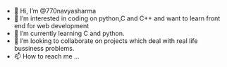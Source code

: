 - 👋 Hi, I’m @770navyasharma
- 👀 I’m interested in coding on python,C and C++ and want to learn front end for web development
- 🌱 I’m currently learning C and python.
- 💞️ I’m looking to collaborate on projects which deal with real life bussiness problems.
- 📫 How to reach me ...

<!---
770navyasharma/770navyasharma is a ✨ special ✨ repository because its `README.md` (this file) appears on your GitHub profile.
You can click the Preview link to take a look at your changes.
--->
